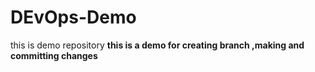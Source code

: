 # DEvOps-Demo
this is demo repository
**this is a demo for creating branch ,making and committing changes**
